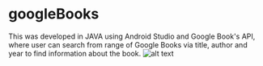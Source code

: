 # googleBooks
This was developed in JAVA using Android Studio and Google Book's API, where user can search from range of Google Books via title, author and year to find information about the book.
![alt text](https://github.com/prerakpatelca/googleBooks/blob/master/Screen%20Shot%202020-12-26%20at%203.06.53%20PM.png)
